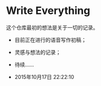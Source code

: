 # Write Everything

这个仓库最初的想法是关于一切的记录。
- 目前正在进行的语音写作初稿；
- 灵感与想法的记录；
- 待续……

- 2015年10月17日 22:22:10

